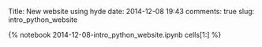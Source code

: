 Title: New website using hyde
date:  2014-12-08 19:43
comments: true
slug: intro_python_website

{% notebook 2014-12-08-intro_python_website.ipynb cells[1:] %}
